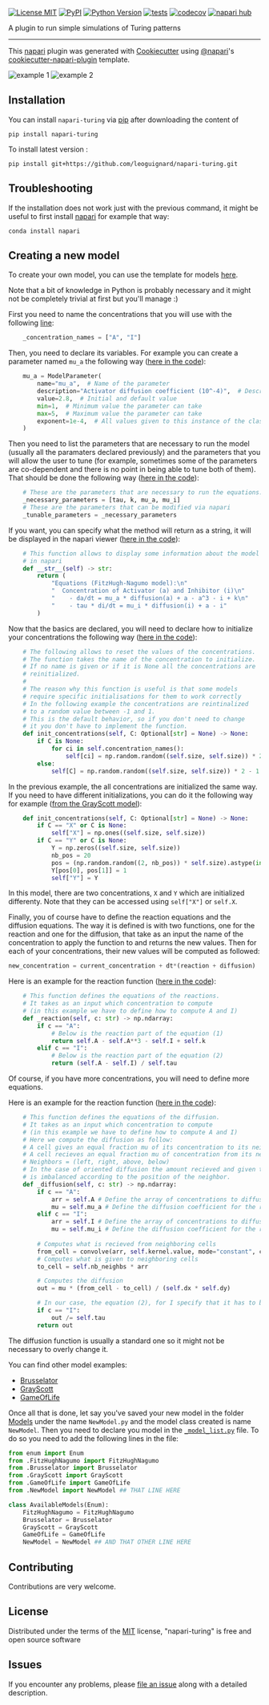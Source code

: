 
[![License MIT](https://img.shields.io/pypi/l/napari-turing.svg?color=green)](https://github.com/leoguignard/napari-turing/raw/main/LICENSE)
[![PyPI](https://img.shields.io/pypi/v/napari-turing.svg?color=green)](https://pypi.org/project/napari-turing)
[![Python Version](https://img.shields.io/pypi/pyversions/napari-turing.svg?color=green)](https://python.org)
[![tests](https://github.com/leoguignard/napari-turing/workflows/tests/badge.svg)](https://github.com/leoguignard/napari-turing/actions)
[![codecov](https://codecov.io/gh/leoguignard/napari-turing/branch/main/graph/badge.svg)](https://codecov.io/gh/leoguignard/napari-turing)
[![napari hub](https://img.shields.io/endpoint?url=https://api.napari-hub.org/shields/napari-turing)](https://napari-hub.org/plugins/napari-turing)

A plugin to run simple simulations of Turing patterns

----------------------------------

This [napari] plugin was generated with [Cookiecutter] using [@napari]'s [cookiecutter-napari-plugin] template.

<!--
Don't miss the full getting started guide to set up your new package:
https://github.com/napari/cookiecutter-napari-plugin#getting-started

and review the napari docs for plugin developers:
https://napari.org/plugins/index.html
-->
![example 1](img/turing_patterns.gif)
![example 2](img/turing_patterns2.gif)

## Installation

You can install `napari-turing` via [pip] after downloading the content of

    pip install napari-turing


To install latest version :

    pip install git+https://github.com/leoguignard/napari-turing.git

## Troubleshooting

If the installation does not work just with the previous command, it might be useful to first install [napari] for example that way:

    conda install napari

## Creating a new model

To create your own model, you can use the template for models [here](src/napari_turing/Models/ModelTemplate.py).

Note that a bit of knowledge in Python is probably necessary and it might not be completely trivial at first but you'll manage :)

First you need to name the concentrations that you will use with the following [line](src/napari_turing/Models/ModelTemplate.py#L40):
```python
    _concentration_names = ["A", "I"]
```

Then, you need to declare its variables. For example you can create a parameter named `mu_a` the following way ([here in the code](src/napari_turing/Models/ModelTemplate.py#L53-L60)):
```python
    mu_a = ModelParameter(
        name="mu_a",  # Name of the parameter
        description="Activator diffusion coefficient (10^-4)",  # Description of the parameter for napari
        value=2.8,  # Initial and default value
        min=1,  # Minimum value the parameter can take
        max=5,  # Maximum value the parameter can take
        exponent=1e-4,  # All values given to this instance of the class will but multiplied by this value
    )
```

Then you need to list the parameters that are necessary to run the model (usually all the paramaters declared previously) and the parameters that you will allow the user to tune (for example, sometimes some of the parameters are co-dependent and there is no point in being able to tune both of them). That should be done the following way ([here in the code](src/napari_turing/Models/ModelTemplate.py#L86-89)):
```python
    # These are the parameters that are necessary to run the equations.
    _necessary_parameters = [tau, k, mu_a, mu_i]
    # These are the parameters that can be modified via napari
    _tunable_parameters = _necessary_parameters
```

If you want, you can specify what the method will return as a string, it will be displayed in the napari viewer ([here in the code](src/napari_turing/Models/ModelTemplate.py#L90-L98)):
```python
    # This function allows to display some information about the model
    # in napari
    def __str__(self) -> str:
        return (
            "Equations (FitzHugh-Nagumo model):\n"
            "  Concentration of Activator (a) and Inhibitor (i)\n"
            "    - da/dt = mu_a * diffusion(a) + a - a^3 - i + k\n"
            "    - tau * di/dt = mu_i * diffusion(i) + a - i"
        )
```

Now that the basics are declared, you will need to declare how to initialize your concentrations the following way ([here in the code](src/napari_turing/Models/ModelTemplate.py#L100-L116)):
```python
    # The following allows to reset the values of the concentrations.
    # The function takes the name of the concentration to initialize.
    # If no name is given or if it is None all the concentrations are
    # reinitialized.
    #
    # The reason why this function is useful is that some models 
    # require specific initialisations for them to work correctly
    # In the following example the concentrations are reintinalized
    # to a random value between -1 and 1.
    # This is the default behavior, so if you don't need to change
    # it you don't have to implement the function.
    def init_concentrations(self, C: Optional[str] = None) -> None:
        if C is None:
            for ci in self.concentration_names():
                self[ci] = np.random.random((self.size, self.size)) * 2 - 1
        else:
            self[C] = np.random.random((self.size, self.size)) * 2 - 1
```
In the previous example, the all concentrations are initialized the same way. If you need to have different initializations, you can do it the following way for example ([from the GrayScott model](src/napari_turing/Models/GrayScott.py#L68-L76)):
```python
    def init_concentrations(self, C: Optional[str] = None) -> None:
        if C == "X" or C is None:
            self["X"] = np.ones((self.size, self.size))
        if C == "Y" or C is None:
            Y = np.zeros((self.size, self.size))
            nb_pos = 20
            pos = (np.random.random((2, nb_pos)) * self.size).astype(int)
            Y[pos[0], pos[1]] = 1
            self["Y"] = Y
```
In this model, there are two concentrations, `X` and `Y` which are initialized differenty. Note that they can be accessed using `self["X"]` or `self.X`.

Finally, you of course have to define the reaction equations and the diffusion equations. The way it is defined is with two functions, one for the reaction and one for the diffusion, that take as an input the name of the concentration to apply the function to and returns the new values. Then for each of your concentrations, their new values will be computed as followed:
```python
new_concentration = current_concentration + dt*(reaction + diffusion)
```

Here is an example for the reaction function ([here in the code](src/napari_turing/Models/ModelTemplate.py#L127-L136)):
```python 
    # This function defines the equations of the reactions.
    # It takes as an input which concentration to compute
    # (in this example we have to define how to compute A and I)
    def _reaction(self, c: str) -> np.ndarray:
        if c == "A":
            # Below is the reaction part of the equation (1)
            return self.A - self.A**3 - self.I + self.k 
        elif c == "I":
            # Below is the reaction part of the equation (2)
            return (self.A - self.I) / self.tau
```
Of course, if you have more concentrations, you will need to define more equations.

Here is an example for the reaction function ([here in the code](src/napari_turing/Models/ModelTemplate.py#L138-L166)):
```python
    # This function defines the equations of the diffusion.
    # It takes as an input which concentration to compute
    # (in this example we have to define how to compute A and I)
    # Here we compute the diffusion as follow:
    # A cell gives an equal fraction mu of its concentration to its neighbors
    # A cell recieves an equal fraction mu of concentration from its neighbors
    # Neighbors = (left, right, above, below)
    # In the case of oriented diffusion the amount recieved and given to the neighbors
    # is imbalanced according to the position of the neighbor.
    def _diffusion(self, c: str) -> np.ndarray:
        if c == "A":
            arr = self.A # Define the array of concentrations to diffuse for the reageant A
            mu = self.mu_a # Define the diffusion coefficient for the reageant A
        elif c == "I":
            arr = self.I # Define the array of concentrations to diffuse for the reageant I
            mu = self.mu_i # Define the diffusion coefficient for the reageant I
        
        # Computes what is recieved from neighboring cells
        from_cell = convolve(arr, self.kernel.value, mode="constant", cval=0)
        # Computes what is given to neighboring cells
        to_cell = self.nb_neighbs * arr

        # Computes the diffusion
        out = mu * (from_cell - to_cell) / (self.dx * self.dy)

        # In our case, the equation (2), for I specify that it has to be divided by tau
        if c == "I":
            out /= self.tau
        return out
```
The diffusion function is usually a standard one so it might not be necessary to overly change it.

You can find other model examples:
- [Brusselator](src/napari_turing/Models/Brusselator.py)
- [GrayScott](src/napari_turing/Models/GrayScott.py)
- [GameOfLife](src/napari_turing/Models/GameOfLife.py)

Once all that is done, let say you've saved your new model in the folder [Models](src/napari_turing/Models) under the name `NewModel.py` and the model class created is name `NewModel`. Then you need to declare you model in the [`_model_list.py`](src/napari_turing/Models/_model_list.py) file. To do so you need to add the following lines in the file:
```python
from enum import Enum
from .FitzHughNagumo import FitzHughNagumo
from .Brusselator import Brusselator
from .GrayScott import GrayScott
from .GameOfLife import GameOfLife
from .NewModel import NewModel ## THAT LINE HERE

class AvailableModels(Enum):
    FitzHughNagumo = FitzHughNagumo
    Brusselator = Brusselator
    GrayScott = GrayScott
    GameOfLife = GameOfLife
    NewModel = NewModel ## AND THAT OTHER LINE HERE
```

## Contributing

Contributions are very welcome.

## License

Distributed under the terms of the [MIT] license,
"napari-turing" is free and open source software

## Issues

If you encounter any problems, please [file an issue] along with a detailed description.

[napari]: https://github.com/napari/napari
[Cookiecutter]: https://github.com/audreyr/cookiecutter
[@napari]: https://github.com/napari
[MIT]: http://opensource.org/licenses/MIT
[BSD-3]: http://opensource.org/licenses/BSD-3-Clause
[GNU GPL v3.0]: http://www.gnu.org/licenses/gpl-3.0.txt
[GNU LGPL v3.0]: http://www.gnu.org/licenses/lgpl-3.0.txt
[Apache Software License 2.0]: http://www.apache.org/licenses/LICENSE-2.0
[Mozilla Public License 2.0]: https://www.mozilla.org/media/MPL/2.0/index.txt
[cookiecutter-napari-plugin]: https://github.com/napari/cookiecutter-napari-plugin

[file an issue]: https://github.com/leoguignard/napari-turing/issues

[napari]: https://github.com/napari/napari
[tox]: https://tox.readthedocs.io/en/latest/
[pip]: https://pypi.org/project/pip/
[PyPI]: https://pypi.org/
